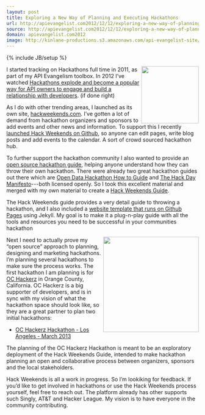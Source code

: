 ```yaml
---
layout: post
title: Exploring a New Way of Planning and Executing Hackathons
url: http://apievangelist.com2012/12/12/exploring-a-new-way-of-planning-and-executing-hackathons/
source: http://apievangelist.com2012/12/12/exploring-a-new-way-of-planning-and-executing-hackathons/
domain: apievangelist.com2012
image: http://kinlane-productions.s3.amazonaws.com/api-evangelist-site/blog/oc-hackerz-logo.jpeg
---
```

{% include JB/setup %}<p>
     <img src="https://s3.amazonaws.com/kinlane-productions/hackweekends/oc-hackerz/oc-hackerz-logo.jpeg"  width="150" align="right" />
</p>
<p>
     I started tracking on Hackathons full time in 2011, as part of my API Evangelism toolbox. In 2012 I’ve watched <a title="Hackathons explode and become a popular way for API owners to engage and build a relationship with developers" href="http://blog.singly.com/2012/10/08/458-hackathons-in-the-united-states-so-far-in-2012/">Hackathons explode and become a popular way for API owners to engage and build a relationship with developers</a>. (if done right)
</p>
<p>
     As I do with other trending areas, I launched as its own site, <a title="Hack Weekends" href="http://hackweekends.com">hackweekends.com</a>. I’ve gotten a lot of demand from hackathon organizers and sponsors to add events and other news and information. To support this I recently <a title="Open Sourced Hack Weekends on Github" href="/2012/12/08/open-sourcing-hack-weekends-using-github/">launched Hack Weekends on Github</a>, so anyone can edit pages, write blog posts and add events to the calendar. A sort of crowd sourced hackathon hub.
</p>
<p>
     To further support the hackathon community I also wanted to provide an <a title="open source hackathon guide" href="https://github.com/kinlane/hack-weekends-guide">open source hackathon guide</a>, helping anyone understand how they can throw their own hackathon. There were already two great hackathon guides out there which are <a href="https://docs.google.com/document/d/1fBuisDTIiBAz9u2tr7sgv6GdDLOV_aHbafjqHXSkNB0/edit">Open Data Hackathon How to Guide</a> and <a href="http://hackdaymanifesto.com/">The Hack Day Manifesto</a>---both licensed openly. So I took this excellent material and merged with my own material to create a <a title="Hack Weekends Guide" href="https://github.com/kinlane/hack-weekends-guide">Hack Weekends Guide</a>.
</p>
<p>
     The Hack Weekends guide provides a very detail guide to throwing a hackathon, and I also included a <a href="http://kinlane.github.com/hack-weekends-guide/">website template that runs on Github Pages</a> using Jekyll. My goal is to make it a plug-n-play guide with all the tools and resources you need to be successful in your communities hackathon
</p>
<p>
     <img src="https://s3.amazonaws.com/kinlane-productions/hackweekends/hackathon-home-2.jpg"  width="250" align="right" />
</p>
<p>
     Next I need to actually prove my “open source” approach to planning, designing and marketing hackathons. I’m planning several hackathons to make sure the process works. The first hackathon I am planning is for <a title="OC Hackerz" href="http://www.meetup.com/OCHackerz/">OC Hackerz</a> in Orange County, California. OC Hackerz is a big supporter of developers, and is in sync with my vision of what the hackathon space should look like, so they are a great partner to plan two initial hackathons:
</p>
<ul>
     <li>
          <a title="OC Hackerz Hackathon Los Angeles" href="http://kinlane.github.com/oc-hackerz-hackathon/">OC Hackerz Hackathon - Los Angeles - March 2013</a>
     </li>
</ul>
<p>
     The planning of the OC Hackerz Hackathon is meant to be an exploratory deployment of the Hack Weekends Guide, intended to make hackathon planning an open and collaborative process between organizers, sponsors and the local stakeholders.
</p>
<p>
     Hack Weekends is all a work in progress. So I’m lookiking for feedback. If you’d like to get involved in hackathons or use the Hack Weekends process yourself, feel free to reach out. The platform already has other supports such Singly, AT&amp;T and Hacker League. My vision is to have everyone in the community contributing.
</p>
